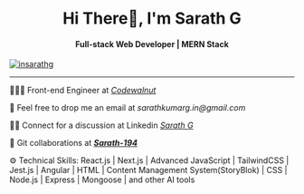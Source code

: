 <!DOCTYPE html>
<html lang="en">
<head>
  <meta charset="UTF-8">
  <meta http-equiv="X-UA-Compatible" content="IE=edge">
  <meta name="viewport" content="width=device-width, initial-scale=1.0">
  
</head>
<body>
  <h1 align="center">Hi There👋, I'm Sarath G</h1>
  <h4 align="center">Full-stack Web Developer | MERN Stack</h4>
  <p style="text-align:left"> <a href="https://twitter.com/insarathg" target="blank"><img src="https://img.shields.io/twitter/follow/insarathg?logo=twitter&style=for-the-badge" alt="insarathg" /></a> </p>
  <hr/>
  
  <p>
    👨🏻‍💻 Front-end Engineer at <a style="font-style:italic; font-weight-700";text-decoration: none;" target="_blank" href="https://www.codewalnut.com/">Codewalnut</a>
  </p>
  <p>
    💌 Feel free to drop me an email at <a style="font-style:italic;text-decoration: none;" target="_blank" href="mailto:sarathkumarg.in@gmail.com">sarathkumarg.in@gmail.com</a>
  </p>
  <p>
    🧑‍💼 Connect for a discussion at Linkedin <a style="font-style:italic; font-weight-700";text-decoration: none;" target="_blank" href="https://www.linkedin.com/in/sarath-g-98117a214/">Sarath G</a>
  </p>
  <p>
    🤝 Git collaborations at <a style="font-style:italic; font-weight:700";text-decoration: none;" href="#">Sarath-194</a>
  </p>
  <p>
    ⚙️ Technical Skills: React.js | Next.js | Advanced JavaScript | TailwindCSS | Jest.js | Angular | HTML | Content Management System(StoryBlok) | CSS | Node.js | Express | Mongoose | and other AI tools
  </p>

</body>
</html>

</p>
  
